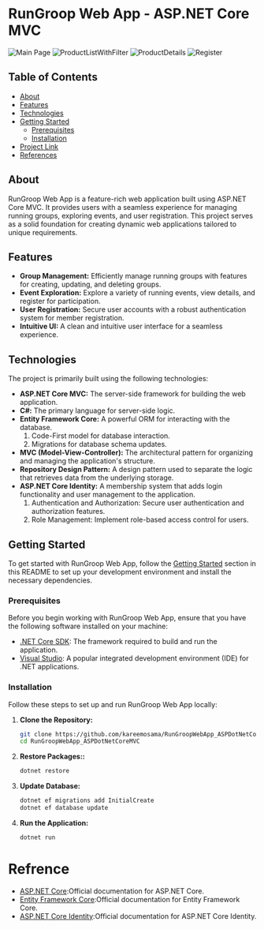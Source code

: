 # RunGroop Web App - ASP.NET Core MVC

![Main Page](https://github.com/kareemosama/RunGroopWebApp_ASPDotNetCoreMVC/blob/main/public/assets/GitImages/MainPage.png)
![ProductListWithFilter](https://github.com/kareemosama/RunGroopWebApp_ASPDotNetCoreMVC/blob/main/public/assets/GitImages/ProductListWithFilter.png)
![ProductDetails](https://github.com/kareemosama/RunGroopWebApp_ASPDotNetCoreMVC/blob/main/public/assets/GitImages/ProductDetails.png)
![Register](https://github.com/kareemosama/RunGroopWebApp_ASPDotNetCoreMVC/blob/main/public/assets/GitImages/Register.png)

## Table of Contents

- [About](#about)
- [Features](#features)
- [Technologies](#technologies)
- [Getting Started](#getting-started)
  - [Prerequisites](#prerequisites)
  - [Installation](#installation)
- [Project Link](#project-link)
- [References](#references)

## About

RunGroop Web App is a feature-rich web application built using ASP.NET Core MVC. It provides users with a seamless experience for managing running groups, exploring events, and user registration. This project serves as a solid foundation for creating dynamic web applications tailored to unique requirements.

## Features

- **Group Management:** Efficiently manage running groups with features for creating, updating, and deleting groups.
- **Event Exploration:** Explore a variety of running events, view details, and register for participation.
- **User Registration:** Secure user accounts with a robust authentication system for member registration.
- **Intuitive UI:** A clean and intuitive user interface for a seamless experience.

## Technologies

The project is primarily built using the following technologies:

- **ASP.NET Core MVC:** The server-side framework for building the web application.
- **C#:** The primary language for server-side logic.
- **Entity Framework Core:** A powerful ORM for interacting with the database.
  1. Code-First model for database interaction.
  2. Migrations for database schema updates.
- **MVC (Model-View-Controller):** The architectural pattern for organizing and managing the application's structure.
- **Repository Design Pattern:** A design pattern used to separate the logic that retrieves data from the underlying storage.
- **ASP.NET Core Identity:** A membership system that adds login functionality and user management to the application.
  1. Authentication and Authorization: Secure user authentication and authorization features.
  2. Role Management: Implement role-based access control for users.

## Getting Started

To get started with RunGroop Web App, follow the [Getting Started](#getting-started) section in this README to set up your development environment and install the necessary dependencies.

### Prerequisites

Before you begin working with RunGroop Web App, ensure that you have the following software installed on your machine:

- [.NET Core SDK](https://dotnet.microsoft.com/download): The framework required to build and run the application.
- [Visual Studio](https://visualstudio.microsoft.com/): A popular integrated development environment (IDE) for .NET applications.

### Installation

Follow these steps to set up and run RunGroop Web App locally:

1. **Clone the Repository:**

   ```bash
   git clone https://github.com/kareemosama/RunGroopWebApp_ASPDotNetCoreMVC.git
   cd RunGroopWebApp_ASPDotNetCoreMVC

   ```

2. **Restore Packages::**

   ```bash
   dotnet restore
   ```

3. **Update Database:**

   ```bash
   dotnet ef migrations add InitialCreate
   dotnet ef database update
   ```

4. **Run the Application:**

   ```bash
   dotnet run
   ```

# Refrence

- [ASP.NET Core](https://learn.microsoft.com/en-us/aspnet/core/?view=aspnetcore-8.0):Official documentation for ASP.NET Core.
- [Entity Framework Core](https://learn.microsoft.com/en-us/ef/core/):Official documentation for Entity Framework Core.
- [ASP.NET Core Identity](https://learn.microsoft.com/en-us/aspnet/core/security/authentication/identity?view=aspnetcore-8.0&tabs=visual-studio):Official documentation for ASP.NET Core Identity.
